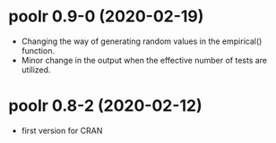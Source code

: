 
# poolr 0.9-0 (2020-02-19)

- Changing the way of generating random values in the empirical() function.
- Minor change in the output when the effective number of tests are utilized.

# poolr 0.8-2 (2020-02-12)

- first version for CRAN
